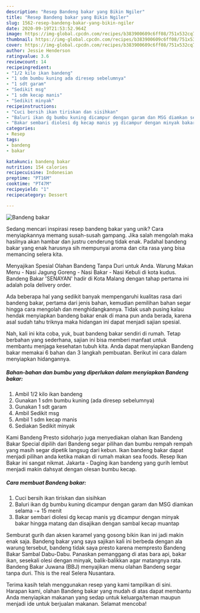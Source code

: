 ```yaml
---
description: "Resep Bandeng bakar yang Bikin Ngiler"
title: "Resep Bandeng bakar yang Bikin Ngiler"
slug: 1562-resep-bandeng-bakar-yang-bikin-ngiler
date: 2020-09-19T21:53:52.964Z
image: https://img-global.cpcdn.com/recipes/b383900609c6ff08/751x532cq70/bandeng-bakar-foto-resep-utama.jpg
thumbnail: https://img-global.cpcdn.com/recipes/b383900609c6ff08/751x532cq70/bandeng-bakar-foto-resep-utama.jpg
cover: https://img-global.cpcdn.com/recipes/b383900609c6ff08/751x532cq70/bandeng-bakar-foto-resep-utama.jpg
author: Jessie Henderson
ratingvalue: 3.6
reviewcount: 14
recipeingredient:
- "1/2 kilo ikan bandeng"
- "1 sdm bumbu kuning ada diresep sebelumnya"
- "1 sdt garam"
- "Sedikit msg"
- "1 sdm kecap manis"
- "Sedikit minyak"
recipeinstructions:
- "Cuci bersih ikan tiriskan dan sisihkan"
- "Baluri ikan dg bumbu kuning dicampur dengan garam dan MSG diamkan selama -+ 15 menit"
- "Bakar sembari diolesi dg kecap manis yg dicampur dengan minyak bakar hingga matang dan disajikan dengan sambal kecap muantap"
categories:
- Resep
tags:
- bandeng
- bakar

katakunci: bandeng bakar 
nutrition: 154 calories
recipecuisine: Indonesian
preptime: "PT16M"
cooktime: "PT47M"
recipeyield: "1"
recipecategory: Dessert

---
```



![Bandeng bakar](https://img-global.cpcdn.com/recipes/b383900609c6ff08/751x532cq70/bandeng-bakar-foto-resep-utama.jpg)

Sedang mencari inspirasi resep bandeng bakar yang unik? Cara menyiapkannya memang susah-susah gampang. Jika salah mengolah maka hasilnya akan hambar dan justru cenderung tidak enak. Padahal bandeng bakar yang enak harusnya sih mempunyai aroma dan cita rasa yang bisa memancing selera kita.

Menyajikan Spesial Olahan Bandeng Tanpa Duri untuk Anda. Warung Makan Menu - Nasi Jagung Goreng - Nasi Bakar - Nasi Kebuli di kota kudus. Bandeng Bakar &#39;SENAYAN&#39; hadir di Kota Malang dengan tahap pertama ini adalah pola delivery order.

Ada beberapa hal yang sedikit banyak mempengaruhi kualitas rasa dari bandeng bakar, pertama dari jenis bahan, kemudian pemilihan bahan segar hingga cara mengolah dan menghidangkannya. Tidak usah pusing kalau hendak menyiapkan bandeng bakar enak di mana pun anda berada, karena asal sudah tahu triknya maka hidangan ini dapat menjadi sajian spesial.


Nah, kali ini kita coba, yuk, buat bandeng bakar sendiri di rumah. Tetap berbahan yang sederhana, sajian ini bisa memberi manfaat untuk membantu menjaga kesehatan tubuh kita. Anda dapat menyiapkan Bandeng bakar memakai 6 bahan dan 3 langkah pembuatan. Berikut ini cara dalam menyiapkan hidangannya.

<!--inarticleads1-->

##### Bahan-bahan dan bumbu yang diperlukan dalam menyiapkan Bandeng bakar:

1. Ambil 1/2 kilo ikan bandeng
1. Gunakan 1 sdm bumbu kuning (ada diresep sebelumnya)
1. Gunakan 1 sdt garam
1. Ambil Sedikit msg
1. Ambil 1 sdm kecap manis
1. Sediakan Sedikit minyak


Kami Bandeng Presto sidoharjo juga menyediakan olahan Ikan Bandeng Bakar Special dipilih dari Bandeng segar pilihan dan bumbu rempah rempah yang masih segar dipetik langsug dari kebun. Ikan bandeng bakar dapat menjadi pilihan anda ketika makan di rumah makan sea foods. Resep Ikan Bakar ini sangat nikmat. Jakarta - Daging ikan bandeng yang gurih lembut menjadi makin dahsyat dengan olesan bumbu kecap. 

<!--inarticleads2-->

##### Cara membuat Bandeng bakar:

1. Cuci bersih ikan tiriskan dan sisihkan
1. Baluri ikan dg bumbu kuning dicampur dengan garam dan MSG diamkan selama -+ 15 menit
1. Bakar sembari diolesi dg kecap manis yg dicampur dengan minyak bakar hingga matang dan disajikan dengan sambal kecap muantap


Semburat gurih dan aksen karamel yang gosong bikin ikan ini jadi makin enak saja. Bandeng bakar yang saya sajikan kali ini berbeda dengan ala warung tersebut, bandeng tidak saya presto karena mempresto Bandeng Bakar Sambal Dabu-Dabu. Panaskan pemanggang di atas bara api, bakar ikan, sesekali olesi dengan minyak, balik-balikkan agar matangnya rata. Bandeng Bakar Juwana (BBJ) menyajikan menu olahan Bandeng segar tanpa duri. This is the real Selera Nusantara. 

Terima kasih telah menggunakan resep yang kami tampilkan di sini. Harapan kami, olahan Bandeng bakar yang mudah di atas dapat membantu Anda menyiapkan makanan yang sedap untuk keluarga/teman maupun menjadi ide untuk berjualan makanan. Selamat mencoba!

